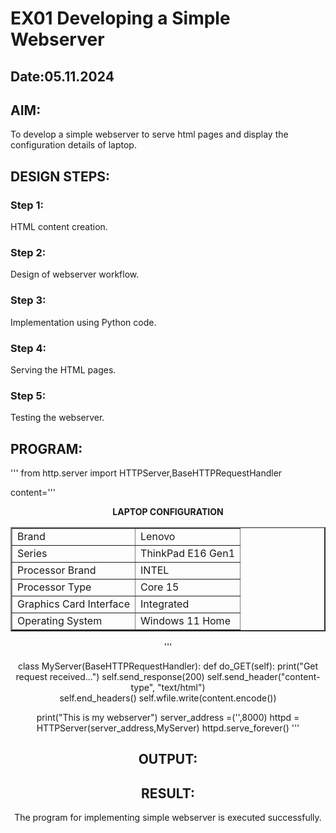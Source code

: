 # EX01 Developing a Simple Webserver
## Date:05.11.2024

## AIM:
To develop a simple webserver to serve html pages and display the configuration details of laptop.

## DESIGN STEPS:
### Step 1: 
HTML content creation.

### Step 2:
Design of webserver workflow.

### Step 3:
Implementation using Python code.

### Step 4:
Serving the HTML pages.

### Step 5:
Testing the webserver.

## PROGRAM:
'''
from http.server import HTTPServer,BaseHTTPRequestHandler

content='''

<html>
    <head>
        <center>
        <tittle>
           <b>LAPTOP CONFIGURATION</b>
            </tittle>
        </head>
        <boby>
            <table border="2" cellpadding="10">
            <tr> 
                <td>Brand</td>       
                <td>Lenovo</td>
                </tr>
                <tr>
                <td>Series</td>
                <td>ThinkPad E16 Gen1</td>
                </tr>
                <tr>
                    <td>Processor Brand</td>
                    <td>INTEL</td>
                    </tr>
                    <tr>
                        <td>Processor Type</td>
                        <td>Core 15</td>
                        </tr> 
                        <tr>
                            <td>Graphics Card Interface</td>
                            <td>Integrated</td>
                            </tr>
                            <tr>
                                <td>Operating System</td>
                                <td>Windows 11 Home</td>
                                </tr> 
        </table>
   

</html>
'''

class MyServer(BaseHTTPRequestHandler):
    def do_GET(self):
        print("Get request received...")
        self.send_response(200) 
        self.send_header("content-type", "text/html")       
        self.end_headers()
        self.wfile.write(content.encode())

print("This is my webserver") 
server_address =('',8000)
httpd = HTTPServer(server_address,MyServer)
httpd.serve_forever()
'''

## OUTPUT:



## RESULT:
The program for implementing simple webserver is executed successfully.
